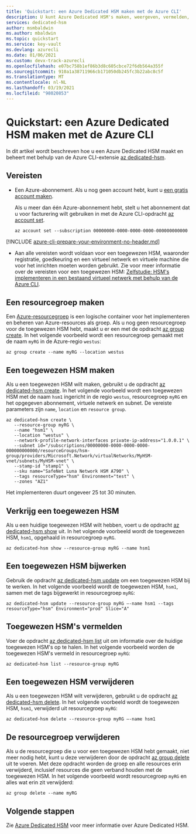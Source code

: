 ```yaml
---
title: 'Quickstart: een Azure Dedicated HSM maken met de Azure CLI'
description: U kunt Azure Dedicated HSM's maken, weergeven, vermelden, bijwerken en verwijderen met behulp van de Azure CLI.
services: dedicated-hsm
author: msmbaldwin
ms.author: mbaldwin
ms.topic: quickstart
ms.service: key-vault
ms.devlang: azurecli
ms.date: 01/06/2021
ms.custom: devx-track-azurecli
ms.openlocfilehash: e07bc758b1ef86b3d8c605cbce72f6db564a355f
ms.sourcegitcommit: 910a1a38711966cb171050db245fc3b22abc8c5f
ms.translationtype: MT
ms.contentlocale: nl-NL
ms.lasthandoff: 03/19/2021
ms.locfileid: "98020853"
---
```

# <a name="quickstart-create-an-azure-dedicated-hsm-by-using-the-azure-cli"></a>Quickstart: een Azure Dedicated HSM maken met de Azure CLI

In dit artikel wordt beschreven hoe u een Azure Dedicated HSM maakt en beheert met behulp van de Azure CLI-extensie [az dedicated-hsm](/cli/azure/ext/hardware-security-modules/dedicated-hsm).

## <a name="prerequisites"></a>Vereisten

- Een Azure-abonnement. Als u nog geen account hebt, kunt u [een gratis account maken](https://azure.microsoft.com/free/).
  
  Als u meer dan één Azure-abonnement hebt, stelt u het abonnement dat u voor facturering wilt gebruiken in met de Azure CLI-opdracht [az account set](/cli/azure/account#az_account_set).
  
  ```azurecli-interactive
  az account set --subscription 00000000-0000-0000-0000-000000000000
  ```
[!INCLUDE [azure-cli-prepare-your-environment-no-header.md](../../includes/azure-cli-prepare-your-environment-no-header.md)]  
  
- Aan alle vereisten wordt voldaan voor een toegewezen HSM, waaronder registratie, goedkeuring en een virtueel netwerk en virtuele machine die voor het inrichten moeten worden gebruikt. Zie voor meer informatie over de vereisten voor een toegewezen HSM: [Zelfstudie: HSM's implementeren in een bestaand virtueel netwerk met behulp van de Azure CLI](tutorial-deploy-hsm-cli.md).
  

## <a name="create-a-resource-group"></a>Een resourcegroep maken

Een [Azure-resourcegroep](../azure-resource-manager/management/overview.md) is een logische container voor het implementeren en beheren van Azure-resources als groep. Als u nog geen resourcegroep voor de toegewezen HSM hebt, maakt u er een met de opdracht [az group create](/cli/azure/group#az_group_create). In het volgende voorbeeld wordt een resourcegroep gemaakt met de naam `myRG` in de Azure-regio `westus`:

```azurecli-interactive
az group create --name myRG --location westus
```

## <a name="create-a-dedicated-hsm"></a>Een toegewezen HSM maken

Als u een toegewezen HSM wilt maken, gebruikt u de opdracht [az dedicated-hsm create](/cli/azure/ext/hardware-security-modules/dedicated-hsm#ext_hardware_security_modules_az_dedicated_hsm_create). In het volgende voorbeeld wordt een toegewezen HSM met de naam `hsm1` ingericht in de regio `westus`, resourcegroep `myRG` en het opgegeven abonnement, virtuele netwerk en subnet. De vereiste parameters zijn `name`, `location` en `resource group`.

```azurecli-interactive
az dedicated-hsm create \
   --resource-group myRG \
   --name "hsm1" \
   --location "westus" \
   --network-profile-network-interfaces private-ip-address="1.0.0.1" \
   --subnet id="/subscriptions/00000000-0000-0000-0000-000000000000/resourceGroups/hsm-group/providers/Microsoft.Network/virtualNetworks/MyHSM-vnet/subnets/MyHSM-vnet" \
   --stamp-id "stamp1" \
   --sku name="SafeNet Luna Network HSM A790" \
   --tags resourceType="hsm" Environment="test" \
   --zones "AZ1"
```

Het implementeren duurt ongeveer 25 tot 30 minuten.

## <a name="get-a-dedicated-hsm"></a>Verkrijg een toegewezen HSM

Als u een huidige toegewezen HSM wilt hebben, voert u de opdracht [az dedicated-hsm show](/cli/azure/ext/hardware-security-modules/dedicated-hsm#ext_hardware_security_modules_az_dedicated_hsm_show) uit. In het volgende voorbeeld wordt de toegewezen HSM, `hsm1`, opgehaald in resourcegroep `myRG`.

```azurecli-interactive
az dedicated-hsm show --resource-group myRG --name hsm1
```

## <a name="update-a-dedicated-hsm"></a>Een toegewezen HSM bijwerken

Gebruik de opdracht [az dedicated-hsm update](/cli/azure/ext/hardware-security-modules/dedicated-hsm#ext_hardware_security_modules_az_dedicated_hsm_update) om een toegewezen HSM bij te werken. In het volgende voorbeeld wordt de toegewezen HSM, `hsm1`, samen met de tags bijgewerkt in resourcegroep `myRG`:

```azurecli-interactive
az dedicated-hsm update --resource-group myRG –-name hsm1 --tags resourceType="hsm" Environment="prod" Slice="A"
```

## <a name="list-dedicated-hsms"></a>Toegewezen HSM's vermelden

Voer de opdracht [az dedicated-hsm list](/cli/azure/ext/hardware-security-modules/dedicated-hsm#ext_hardware_security_modules_az_dedicated_hsm_list) uit om informatie over de huidige toegewezen HSM's op te halen. In het volgende voorbeeld worden de toegewezen HSM's vermeld in resourcegroep `myRG`:

```azurecli-interactive
az dedicated-hsm list --resource-group myRG
```

## <a name="remove-a-dedicated-hsm"></a>Een toegewezen HSM verwijderen

Als u een toegewezen HSM wilt verwijderen, gebruikt u de opdracht [az dedicated-hsm delete](/cli/azure/ext/hardware-security-modules/dedicated-hsm#ext_hardware_security_modules_az_dedicated_hsm_delete). In het volgende voorbeeld wordt de toegewezen HSM, `hsm1`, verwijderd uit resourcegroep `myRG`:

```azurecli-interactive
az dedicated-hsm delete --resource-group myRG –-name hsm1
```

## <a name="delete-the-resource-group"></a>De resourcegroep verwijderen

Als u de resourcegroep die u voor een toegewezen HSM hebt gemaakt, niet meer nodig hebt, kunt u deze verwijderen door de opdracht [az group delete](/cli/azure/group#az_group_delete) uit te voeren. Met deze opdracht worden de groep en alle resources erin verwijderd, inclusief resources die geen verband houden met de toegewezen HSM. In het volgende voorbeeld wordt resourcegroep `myRG` en alles wat erin zit verwijderd:

```azurecli-interactive
az group delete --name myRG
```

## <a name="next-steps"></a>Volgende stappen

Zie [Azure Dedicated HSM](overview.md) voor meer informatie over Azure Dedicated HSM.
